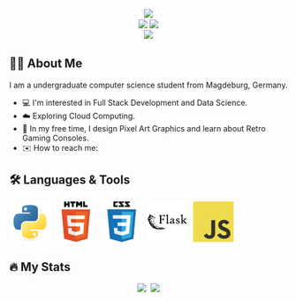 <div align="center">
  <img src="https://github.com/leonardKleber.png" width="150"/>
  
  <div>
    <img src="https://img.shields.io/badge/LinkedIn-blue?style=for-the-badge&logo=linkedin&logoColor=white"/>
    <img src="https://img.shields.io/badge/Website-grey?style=for-the-badge&logo=firefox&logoColor=white"/>
  </div>
  
  <img src="https://komarev.com/ghpvc/?username=leonardKleber"/>
</div>

## 👨‍💻 About Me
I am a undergraduate computer science student from Magdeburg, Germany.
- 💻 I'm interested in Full Stack Development and Data Science.
- ☁️ Exploring Cloud Computing.
- 👾 In my free time, I design Pixel Art Graphics and learn about Retro Gaming Consoles.
- ✉️ How to reach me:

## 🛠️ Languages & Tools
<div>
  <img src="https://github.com/devicons/devicon/blob/master/icons/python/python-original.svg" width="75" height="75"/>&nbsp;
  <img src="https://github.com/devicons/devicon/blob/master/icons/html5/html5-original-wordmark.svg" width="75" height="75"/>&nbsp;
  <img src="https://github.com/devicons/devicon/blob/master/icons/css3/css3-original-wordmark.svg" width="75" height="75"/>&nbsp;
  <img src="https://github.com/devicons/devicon/blob/master/icons/flask/flask-original-wordmark.svg" width="75" height="75"/>&nbsp;
  <img src="https://github.com/devicons/devicon/blob/master/icons/javascript/javascript-original.svg" width="75" height="75"/>&nbsp;
</div>

## 🔥 My Stats
<div align="center">
  <img height="175" src="https://github-readme-stats.vercel.app/api/top-langs/?username=leonardKleber&layout=compact&theme=dark"/>&nbsp;
  <img height="175" src="http://github-readme-streak-stats.herokuapp.com?user=leonardKleber&theme=dark&background=121212"/>
</div>
